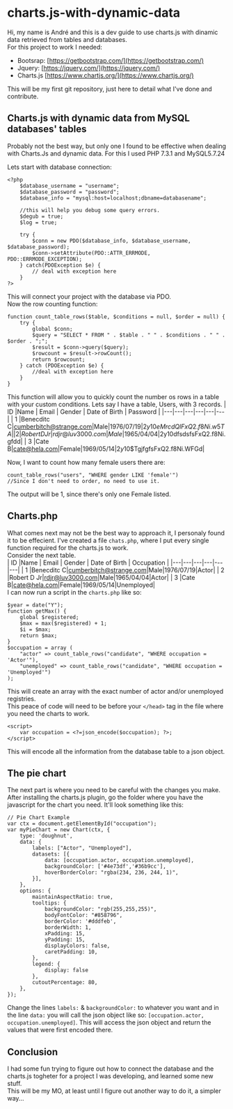 # charts.js-with-dynamic-data
Hi, my name is André and this is a dev guide to use charts.js with dinamic data retrieved from tables and databases.  
For this project to work I needed:
 - Bootsrap: [https://getbootstrap.com/](https://getbootstrap.com/)
 - Jquery: [https://jquery.com/](https://jquery.com/)
 - Charts.js [https://www.chartjs.org/](https://www.chartjs.org/)

This will be my first git repository, just here to detail what I've done and contribute.

## Charts.js with dynamic data from MySQL databases' tables

Probably not the best way, but only one I found to be effective when dealing with Charts.Js and dynamic data.
For this I used PHP 7.3.1 and MySQL5.7.24

Lets start with database connection:

```
<?php
	$database_username = "username";
	$database_password = "password";
	$database_info = "mysql:host=localhost;dbname=databasename";

	//this will help you debug some query errors.
	$degub = true;
	$log = true;

	try	{
		$conn = new PDO($database_info, $database_username, $database_password);
		$conn->setAttribute(PDO::ATTR_ERRMODE, PDO::ERRMODE_EXCEPTION);
	} catch(PDOException $e) {
		// deal with exception here
	}
?>
```
This will connect your project with the database via PDO.  
Now the row counting function:
```
function count_table_rows($table, $conditions = null, $order = null) {
	try {
		global $conn;
		$query = "SELECT * FROM " . $table . " " . $conditions . " " . $order . ";";
		$result = $conn->query($query);
		$rowcount = $result->rowCount();
		return $rowcount;
	} catch (PDOException $e) {
		//deal with exception here
  	}
}
```
This function will allow you to quickly count the number os rows in a table with your custom conditions.
Lets say I have a table, Users, with 3 records.
| ID |Name   |  Email | Gender | Date of Birth | Password |
|---|---|---|---|---|---|
| 1 |Benecditc C|cumberbitch@strange.com|Male|1976/07/19|$2y$10$eMrcdQlFxQ2.f8Ni.w5TA|
| 2 |Robert D Jr|rdjr@luv3000.com|Male|1965/04/04|$2y$10$dfsdsfsFxQ2.f8Ni.gfdd|
| 3 |Cate B|cate@hela.com|Female|1969/05/14|$2y$10$TgjfgfsFxQ2.f8Ni.WFGd|

Now, I want to count how many female users there are:
```
count_table_rows("users", "WHERE gender LIKE 'female'") 
//Since I don't need to order, no need to use it.
```
The output will be 1, since there's only one Female listed.
## Charts.php
What comes next may not be the best way to approach it, I personaly found it to be effecient.
I've created a file ```chats.php```, where I put every single function required for the charts.js to work.  
Consider the next table.  
| ID |Name   |  Email | Gender | Date of Birth | Occupation |
|---|---|---|---|---|---|
| 1 |Benecditc C|cumberbitch@strange.com|Male|1976/07/19|Actor|
| 2 |Robert D Jr|rdjr@luv3000.com|Male|1965/04/04|Actor|
| 3 |Cate B|cate@hela.com|Female|1969/05/14|Unemployed|  
I can now run a script in the  ```charts.php``` like so:
```
$year = date("Y");
function getMax() {
	global $registered;
	$max = max($registered) + 1;
	$i = $max;
	return $max;
}
$occupation = array (
	"actor" => count_table_rows("candidate", "WHERE occupation = 'Actor'"),
	"unemployed" => count_table_rows("candidate", "WHERE occupation = 'Unemployed'")
);
```
This will create an array with the exact number of actor and/or unemployed registries.  
This peace of code will need to be before your ```</head>``` tag in the file where you need the charts to work.  
```
<script>
	var occupation = <?=json_encode($occupation); ?>;
</script>
```
This will encode all the information from the database table to a json object.
## The pie chart
The next part is where you need to be careful with the changes you make. After installing the charts.js plugin, go the folder where you have the javascript for the chart you need. It'll look something like this:
```
// Pie Chart Example
var ctx = document.getElementById("occupation");
var myPieChart = new Chart(ctx, {
	type: 'doughnut',
	data: {
		labels: ["Actor", "Unemployed"],
		datasets: [{
			data: [occupation.actor, occupation.unemployed],
			backgroundColor: ['#4e73df','#36b9cc'],
			hoverBorderColor: "rgba(234, 236, 244, 1)",
		}],
	},
	options: {
		maintainAspectRatio: true,
		tooltips: {
			backgroundColor: "rgb(255,255,255)",
			bodyFontColor: "#858796",
			borderColor: '#dddfeb',
			borderWidth: 1,
			xPadding: 15,
			yPadding: 15,
			displayColors: false,
			caretPadding: 10,
		},
		legend: {
			display: false
		},
		cutoutPercentage: 80,
	},
});
```
Change the lines ```labels:``` & ```backgroundColor:``` to whatever you want and in the line ```data:```
you will call the json object like so: ```[occupation.actor, occupation.unemployed]```. This will access the json object and return the values that were first encoded there.
## Conclusion
I had some fun trying to figure out how to connect the database and the charts.js togheter for a project I was developing, and learned some new stuff.  
This will be my MO, at least until I figure out another way to do it, a simpler way...
